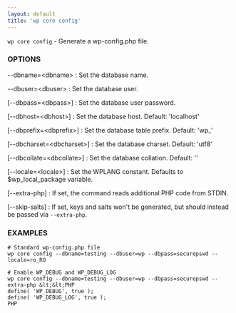 ```yaml
---
layout: default
title: 'wp core config'
---
```


`wp core config` - Generate a wp-config.php file.

### OPTIONS

\--dbname=&lt;dbname&gt;
: Set the database name.

\--dbuser=&lt;dbuser&gt;
: Set the database user.

[\--dbpass=&lt;dbpass&gt;]
: Set the database user password.

[\--dbhost=&lt;dbhost&gt;]
: Set the database host. Default: 'localhost'

[\--dbprefix=&lt;dbprefix&gt;]
: Set the database table prefix. Default: 'wp_'

[\--dbcharset=&lt;dbcharset&gt;]
: Set the database charset. Default: 'utf8'

[\--dbcollate=&lt;dbcollate&gt;]
: Set the database collation. Default: ''

[\--locale=&lt;locale&gt;]
: Set the WPLANG constant. Defaults to $wp_local_package variable.

[\--extra-php]
: If set, the command reads additional PHP code from STDIN.

[\--skip-salts]
: If set, keys and salts won't be generated, but should instead be passed via `--extra-php`.

### EXAMPLES

    # Standard wp-config.php file
    wp core config --dbname=testing --dbuser=wp --dbpass=securepswd --locale=ro_RO

    # Enable WP_DEBUG and WP_DEBUG_LOG
    wp core config --dbname=testing --dbuser=wp --dbpass=securepswd --extra-php &lt;&lt;PHP
    define( 'WP_DEBUG', true );
    define( 'WP_DEBUG_LOG', true );
    PHP

